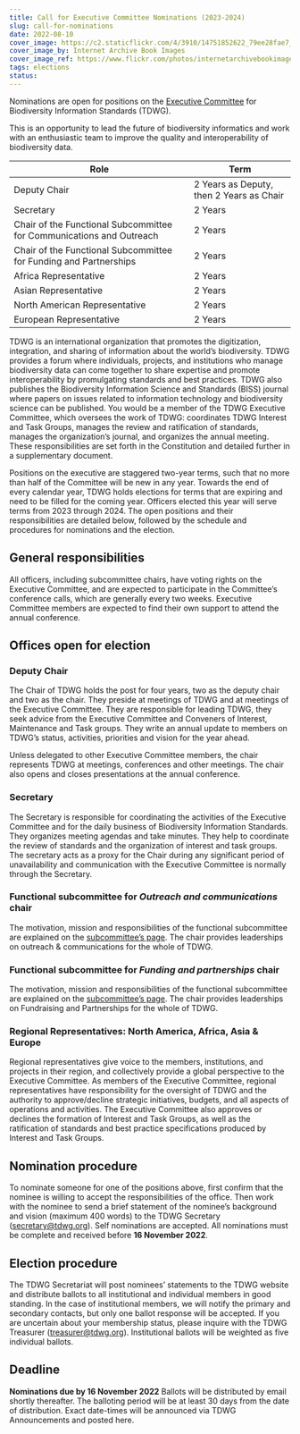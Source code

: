 ```yaml
---
title: Call for Executive Committee Nominations (2023-2024)
slug: call-for-nominations
date: 2022-08-10
cover_image: https://c2.staticflickr.com/4/3910/14751852622_79ee28fae7_b.jpg
cover_image_by: Internet Archive Book Images
cover_image_ref: https://www.flickr.com/photos/internetarchivebookimages/14751852622/
tags: elections
status: 
---
```


Nominations are open for positions on the [Executive Committee]({filename}/pages/about/executive/index.md) for Biodiversity Information Standards (TDWG).

This is an opportunity to lead the future of biodiversity informatics and work with an enthusiastic team to improve the quality and interoperability of biodiversity data.

Role | Term
--- | ---
Deputy Chair | 2 Years as Deputy, then 2 Years as Chair
Secretary | 2 Years
Chair of the Functional Subcommittee for Communications and Outreach | 2 Years
Chair of the Functional Subcommittee for Funding and Partnerships | 2 Years
Africa Representative | 2 Years
Asian Representative | 2 Years
North American Representative | 2 Years
European Representative | 2 Years

TDWG is an international organization that promotes the digitization, integration, and sharing of information about the world’s biodiversity. TDWG provides a forum where individuals, projects, and institutions who manage biodiversity data can come together to share expertise and promote interoperability by promulgating standards and best practices. TDWG also publishes the Biodiversity Information Science and Standards (BISS) journal where papers on issues related to information technology and biodiversity science can be published. You would be a member of the TDWG Executive Committee, which oversees the work of TDWG: coordinates TDWG Interest and Task Groups, manages the review and ratification of standards, manages the organization’s journal, and organizes the annual meeting. These responsibilities are set forth in the Constitution and detailed further in a supplementary document.

Positions on the executive are staggered two-year terms, such that no more than half of the Committee will be new in any year. Towards the end of every calendar year, TDWG holds elections for terms that are expiring and need to be filled for the coming year. Officers elected this year will serve terms from 2023 through 2024. The open positions and their responsibilities are detailed below, followed by the schedule and procedures for nominations and the election.

## General responsibilities

All officers, including subcommittee chairs, have voting rights on the Executive Committee, and are expected to participate in the Committee’s conference calls, which are generally every two weeks. Executive Committee members are expected to find their own support to attend the annual conference.

## Offices open for election

### Deputy Chair
The Chair of TDWG holds the post for four years, two as the deputy chair and two as the chair. They preside at meetings of TDWG and at meetings of the Executive Committee. They are responsible for leading TDWG, they seek advice from the Executive Committee and Conveners of Interest, Maintenance and Task groups. They write an annual update to members on TDWG’s status, activities, priorities and vision for the year ahead.

Unless delegated to other Executive Committee members, the chair represents TDWG at meetings, conferences and other meetings. The chair also opens and closes presentations at the annual conference.

### Secretary

The Secretary is responsible for coordinating the activities of the Executive Committee and for the daily business of Biodiversity Information Standards. They organizes meeting agendas and take minutes. They help to coordinate the review of standards and the organization of interest and task groups. The secretary acts as a proxy for the Chair during any significant period of unavailability and communication with the Executive Committee is normally through the Secretary.

### Functional subcommittee for _Outreach and communications_ chair

The motivation, mission and responsibilities of the functional subcommittee are explained on the [subcommittee’s page]({filename}/pages/about/committees/outreach/index.md). The chair provides leaderships on outreach & communications for the whole of TDWG.

### Functional subcommittee for _Funding and partnerships_ chair

The motivation, mission and responsibilities of the functional subcommittee are explained on the [subcommittee’s page]({filename}/pages/about/committees/fundraising/index.md). The chair provides leaderships on Fundraising and Partnerships for the whole of TDWG.

### Regional Representatives: North America, Africa, Asia & Europe

Regional representatives give voice to the members, institutions, and projects in their region, and collectively provide a global perspective to the Executive Committee. As members of the Executive Committee, regional representatives have responsibility for the oversight of TDWG and the authority to approve/decline strategic initiatives, budgets, and all aspects of operations and activities. The Executive Committee also approves or declines the formation of Interest and Task Groups, as well as the ratification of standards and best practice specifications produced by Interest and Task Groups.

## Nomination procedure

To nominate someone for one of the positions above, first confirm that the nominee is willing to accept the responsibilities of the office.  Then work with the nominee to send a brief statement of the nominee’s background and vision (maximum 400 words) to the TDWG Secretary ([secretary@tdwg.org](mailto:secretary@tdwg.org)).  Self nominations are accepted.  All nominations must be complete and received before **16 November 2022**.

## Election procedure

The TDWG Secretariat will post nominees’ statements to the TDWG website and distribute ballots to all institutional and individual members in good standing.  In the case of institutional members, we will notify the primary and secondary contacts, but only one ballot response will be accepted. If you are uncertain about your membership status, please inquire with the TDWG Treasurer ([treasurer@tdwg.org](mailto:treasurer@tdwg.org)). Institutional ballots will be weighted as five individual ballots.

## Deadline

**Nominations due by 16 November 2022** Ballots will be distributed by email shortly thereafter. The balloting period will be at least 30 days from the date of distribution.  Exact date-times will be announced via TDWG Announcements and posted here.
